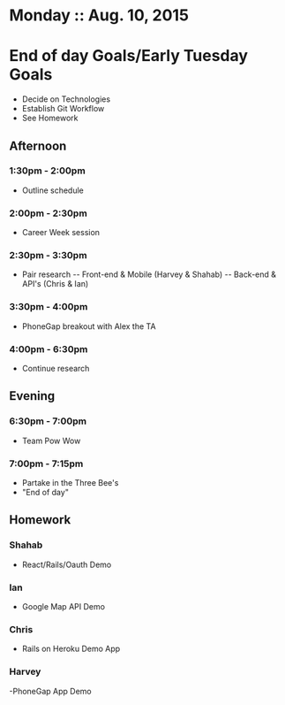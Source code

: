 # Monday :: Aug. 10, 2015
	
# End of day Goals/Early Tuesday Goals
- Decide on Technologies 
- Establish Git Workflow
- See Homework

## Afternoon

### 1:30pm - 2:00pm
- Outline schedule

### 2:00pm  - 2:30pm 
- Career Week session

### 2:30pm  - 3:30pm
- Pair research
-- Front-end & Mobile (Harvey & Shahab)
-- Back-end & API's (Chris & Ian)

### 3:30pm  - 4:00pm
- PhoneGap breakout with Alex the TA

### 4:00pm  - 6:30pm
- Continue research

## Evening 

### 6:30pm  - 7:00pm  
- Team Pow Wow

### 7:00pm  - 7:15pm 
- Partake in the Three Bee's
- "End of day"

## Homework
### Shahab
- React/Rails/Oauth Demo
### Ian
- Google Map API Demo
### Chris
- Rails on Heroku Demo App
### Harvey 
-PhoneGap App Demo
